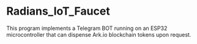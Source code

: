 # Radians_IoT_Faucet
This program implements a Telegram BOT running on an ESP32 microcontroller that can dispense Ark.io blockchain tokens upon request.

